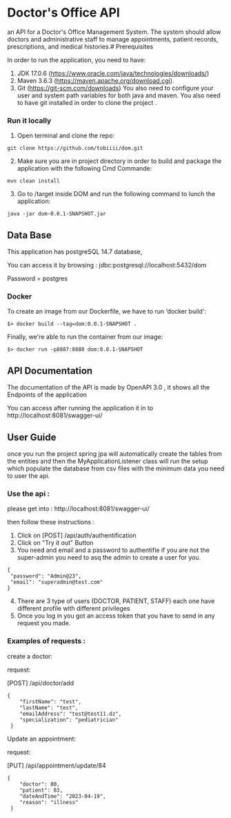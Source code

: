 # Doctor's Office API
an API for a Doctor's Office Management System. The system should
allow doctors and administrative staff to manage appointments, patient records, prescriptions, and
medical histories.# Prerequisites

In order to run the application, you need to have:
1. JDK 17.0.6 (https://www.oracle.com/java/technologies/downloads/)
2. Maven 3.6.3 (https://maven.apache.org/download.cgi).
3. Git (https://git-scm.com/downloads)
   You also need to configure your user and system path variables for both java and maven. You also need to have git installed in order to clone the project .

### Run it locally
1. Open terminal and clone the repo:
```shell
git clone https://github.com/tobiiii/dom.git
```
2. Make sure you are in project directory  in order to build and package the application with the following Cmd Commande:
```shell
mvn clean install
```
3. Go to /target inside DOM and run the following command to lunch the application:
```shell
java -jar dom-0.0.1-SNAPSHOT.jar
```

## Data Base

This application has postgreSQL 14.7 database,

You can access it by browsing : jdbc:postgresql://localhost:5432/dom

Password = postgres

### Docker
To create an image from our Dockerfile, we have to run ‘docker build':
```shell
$> docker build --tag=dom:0.0.1-SNAPSHOT .
```

Finally, we're able to run the container from our image:
```shell
$> docker run -p8887:8888 dom:0.0.1-SNAPSHOT
```


## API Documentation

The documentation of the API is made by OpenAPI 3.0 , it shows all the Endpoints of the application

You can access after running the application it in to http://localhost:8081/swagger-ui/

##  User Guide

once you run the project spring jpa will automatically create the tables from the entities and then the MyApplicationListener class will run the setup which populate the database from csv files with the minimum data you need to user the api.


###  Use the api :

please get into : http://localhost:8081/swagger-ui/

then follow these instructions :

1. Click on [POST] /api/auth/authentification
2. Click on "Try it out" Button
3. You need and email and a password to authentifie if you are not the super-admin you need to asq the admin to create a user for you.
```shell
{
 "password": "Admin@23",
 "email": "superadmin@test.com"
}
```
4. There are 3 type of users (DOCTOR, PATIENT, STAFF) each one have different profile with different privileges
5. Once you log in you got an access token that you have to send in any request you made.

###  Examples of requests :
create a doctor:

request:

[POST]
/api/doctor/add

```shell
{
    "firstName": "test",
    "lastName": "test",
    "emailAddress": "test@test11.dz",
    "specialization": "pediatrician"
 }
 ```


Update an appointment:

request:

[PUT]
/api/appointment/update/84

```shell
{
    "doctor": 80,
    "patient": 83,
    "dateAndTime": "2023-04-19",
    "reason": "illness"
 }
  ```




